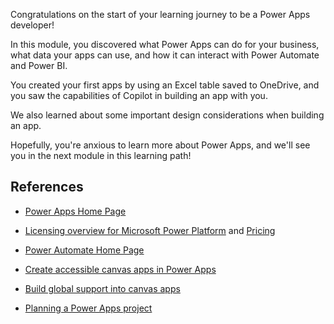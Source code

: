 Congratulations on the start of your learning journey to be a Power Apps developer!

In this module, you discovered what Power Apps can do for your business, what data your apps can use, and how it can interact with Power Automate and Power BI.

You created your first apps by using an Excel table saved to OneDrive, and you saw the capabilities of Copilot in building an app with you.

We also learned about some important design considerations when building an app.

Hopefully, you're anxious to learn more about Power Apps, and we'll see you in the next module in this learning path!

## References

- [Power Apps Home Page](https://make.powerapps.com/?azure-portal=true)

- [Licensing overview for Microsoft Power Platform](/power-platform/admin/pricing-billing-skus/?azure-portal=true) and [Pricing](https://powerapps.microsoft.com/pricing/?azure-portal=true)

- [Power Automate Home Page](https://make.powerautomate.com/?azure-portal=true)

- [Create accessible canvas apps in Power Apps](/power-apps/maker/canvas-apps/accessible-apps/?azure-portal=true)

- [Build global support into canvas apps](/power-apps/maker/canvas-apps/global-apps/?azure-portal=true)

- [Planning a Power Apps project](/power-apps/guidance/planning/introduction/?azure-portal=true)
